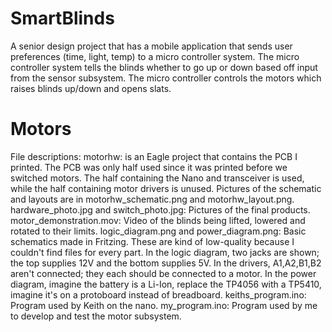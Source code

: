 # SmartBlinds
A senior design project that has a mobile application that sends user preferences (time, light, temp) to a micro controller system. The micro controller system tells the blinds whether to go up or down based off input from the sensor subsystem. The micro controller controls the motors which raises blinds up/down and opens slats.


# Motors
File descriptions:
motorhw: is an Eagle project that contains the PCB I printed. The PCB was only half used since it was printed before we switched motors. The half containing the Nano and transceiver is used, while the half containing motor drivers is unused. Pictures of the schematic and layouts are in motorhw\_schematic.png and motorhw\_layout.png. 
hardware\_photo.jpg and switch\_photo.jpg: Pictures of the final products.
motor\_demonstration.mov: Video of the blinds being lifted, lowered and rotated to their limits. 
logic\_diagram.png and power\_diagram.png: Basic schematics made in Fritzing. These are kind of low-quality because I couldn't find files for every part. In the logic diagram, two jacks are shown; the top supplies 12V and the bottom supplies 5V. In the drivers, A1,A2,B1,B2 aren't connected; they each should be connected to a motor. In the power diagram, imagine the battery is a Li-Ion, replace the TP4056 with a TP5410, imagine it's on a protoboard instead of breadboard. 
keiths\_program.ino: Program used by Keith on the nano. 
my\_program.ino: Program used by me to develop and test the motor subsystem.


